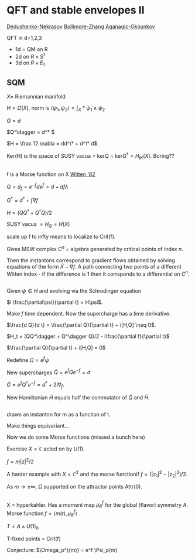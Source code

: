 # QFT and stable envelopes II 

[Dedushenko-Nekrasov](https://arxiv.org/abs/2109.10941)
[Bullimore-Zhang](https://arxiv.org/abs/2109.10907)
[Aganagic-Okounkov](https://arxiv.org/abs/1604.00423)


QFT in d=1,2,3

- 1d = QM on R
- 2d on $R \times S^1$
- 3d on $R \times E_\tau$

## SQM

$X =$ Riemannian manifold

$H = \Omega(X)$, norm is 
$\langle \psi_1,\psi_2\rangle = \int_X * \bar \psi_1 \wedge \psi_2$

$Q = d$  

$Q^\dagger = d^\* $

$H = \frac 12 \nabla = dd^\* + d^\* d$.

Ker(H) is the space of SUSY vacua = $\mathrm{ker} Q \cap \mathrm{ker} Q^\dagger = H_{jK}(X).$  Boring??

## 
f is a Morse function on X [Witten '82](https://projecteuclid.org/journals/journal-of-differential-geometry/volume-17/issue-4/Supersymmetry-and-Morse-theory/10.4310/jdg/1214437492.full)

$Q = d_f = e^{-f} de^f = d + df\lambda$

$Q^\dagger = d^* + \int \nabla f$

$H = (QQ^\dagger + Q^\dagger Q)/2$

SUSY vacua $= H_Q = H(X)$

scale up f to infty means to localize to Crit(f).

Gives MSW complex $C^n$ = algebra generated by critical points of index $n$.  

Then the instantons correspond to gradient flows obtained by solving equations of the form $\dot X - \nabla f$.  A path connecting two points of a different Witten index - if the difference is 1 then it corrsponds to a differential on $C^n$.

## 

Given $\psi \in H$ and evolving via the Schrodinger equation 

$i \frac{\partial\psi}{\partial t} = H\psi$.

Make $f$ time dependent.  Now the supercharge has a time derivative. 

$\frac{d Q}{d t} = \frac{\partial Q}{\partial t} + i[H,Q] \neq 0$.

$H_t = (QQ^\dagger + Q^\dagger Q)/2 - i\frac{\partial f}{\partial t}$

$\frac{\partial Q}{\partial t} + i[H,Q] = 0$

Redefine $\Omega = e^f \psi$

New supercharges $\tilde Q = e^f Q e^{-f} = d$

$\tilde G = e^f Q^\dagger e^{-f} = d^* + 2i\nabla_f$.

New Hamiltonian $\tilde H$ 
equals half the commutator of $\tilde Q$ 
and $\tilde H$.

## 

draws an instanton for m as a function of t.  

Make things equivariant... 

Now we do some Morse functions (missed a bunch here)

Exercise $X = \mathbb{C}$ acted on by 
$U(1)$.  

$f = m|z|^2/2$

A harder example with $X = \mathbb{C}^2$ and the morse functionif $f = (|z_1|^2 - |z_2|^2)/2$.  

As $m \to \pm \infty$, 
$\Omega$ supported on the attractor points Attr(0).

## 

X = hyperkahler.  Has a moment map $\mu_R^f$ 
for the global (flavor) symmetry $A$.
Morse function $f = \langle m(t),\mu_R^f\rangle$

$T = A\times U(1)_\hbar$

T-fixed points = Crit(f)

Conjecture: $\Omega_p^{(m)} = e^f \Psi_p(m) 
